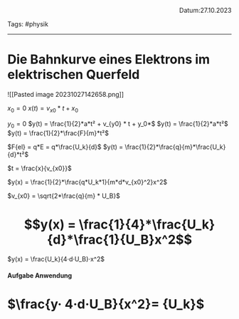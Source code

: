<p align="right">Datum:27.10.2023</p>

Tags: #physik 

---

# Die Bahnkurve eines Elektrons im elektrischen Querfeld

![[Pasted image 20231027142658.png]]

$x_0 = 0$
$x(t) = v_{x0} * t + x_0$


$y_0 = 0$
$y(t) = \frac{1}{2}*a*t² + v_{y0} * t + y_0*$
$y(t) = \frac{1}{2}*a*t²$
$y(t) = \frac{1}{2}*\frac{F}{m}*t²$


$F{el} = q*E = q*\frac{U_k}{d}$
$y(t) = \frac{1}{2}*\frac{q}{m}*\frac{U_k}{d}*t²$

$t = \frac{x}{v_{x0}}$

$y(x) = \frac{1}{2}*\frac{q*U_k*1}{m*d*v_{x0}^2}x^2$

$v_{x0} = \sqrt{2*\frac{q}{m} * U_B}$
# $$y(x) = \frac{1}{4}*\frac{U_k}{d}*\frac{1}{U_B}x^2$$

$y(x) = \frac{U_k}{4·d·U_B}·x^2$



#### Aufgabe Anwendung

# $\frac{y· 4·d·U_B}{x^2}= {U_k}$
